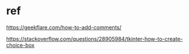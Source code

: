# ref
https://geekflare.com/how-to-add-comments/

https://stackoverflow.com/questions/28905984/tkinter-how-to-create-choice-box